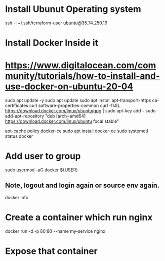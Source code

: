 # Install Ubunut Operating system
ssh -i ~/.ssh/terraform-user ubuntu@35.74.250.19

# Install Docker Inside it
# https://www.digitalocean.com/community/tutorials/how-to-install-and-use-docker-on-ubuntu-20-04
sudo apt update -y
sudo apt update
sudo apt install apt-transport-https ca-certificates curl software-properties-common
curl -fsSL https://download.docker.com/linux/ubuntu/gpg | sudo apt-key add -
sudo add-apt-repository "deb [arch=amd64] https://download.docker.com/linux/ubuntu focal stable"

apt-cache policy docker-ce
sudo apt install docker-ce
sudo systemctl status docker

# Add user to group
sudo usermod -aG docker ${USER}
## Note, logout and login again or source env again.
docker info

# Create a container which run nginx
docker run -d -p 80:80 --name my-service nginx

# Expose that container

